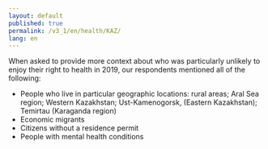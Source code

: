 ```yaml
---
layout: default
published: true
permalink: /v3_1/en/health/KAZ/
lang: en
---
```

When asked to provide more context about who was particularly unlikely to enjoy their right to health in 2019, our respondents mentioned all of the following:

-	People who live in particular geographic locations: rural areas; Aral Sea region; Western Kazakhstan; Ust-Kamenogorsk, (Eastern Kazakhstan); Temirtau (Karaganda region)
-	Economic migrants
-	Citizens without a residence permit
-	People with mental health conditions